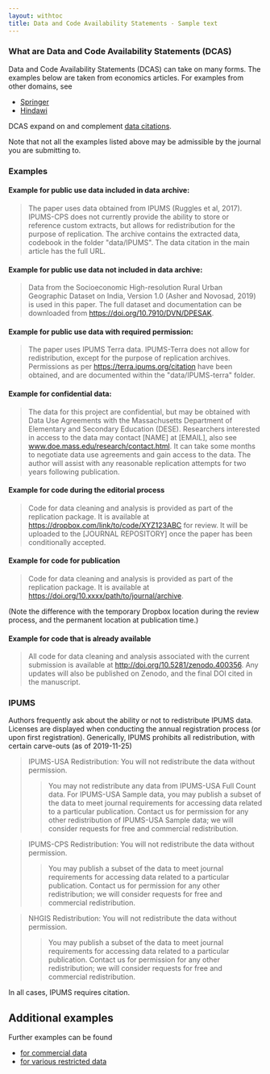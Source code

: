 ```yaml
---
layout: withtoc
title: Data and Code Availability Statements - Sample text
---
```


### What are Data and Code Availability Statements (DCAS)

Data and Code Availability Statements (DCAS) can take on many forms. The examples below are taken from economics articles. For examples from other domains, see
- [Springer](https://www.springernature.com/gp/authors/research-data-policy/data-availability-statements/12330880)
- [Hindawi](https://www.hindawi.com/research.data/#statement.templates)

DCAS expand on and complement [data citations](Data_citation_guidance.md).

Note that not all the examples listed above may be admissible by the journal you are submitting to. 

### Examples
#### Example for public use data included in data archive:

> The paper uses data obtained from IPUMS (Ruggles et al, 2017). IPUMS-CPS does not currently provide the ability to store or reference custom extracts, but allows for redistribution for the purpose of replication. The archive contains the extracted data, codebook in the folder "data/IPUMS". The data citation in the main article has the full URL. 


#### Example for public use data not included in data archive:

> Data from the Socioeconomic High-resolution Rural Urban Geographic Dataset on India, Version 1.0  (Asher and Novosad, 2019) is used in this paper. The full dataset and documentation can be downloaded from https://doi.org/10.7910/DVN/DPESAK.

#### Example for public use data with required permission:

> The paper uses IPUMS Terra data. IPUMS-Terra does not allow for redistribution, except for the purpose of replication archives. Permissions as per https://terra.ipums.org/citation have been obtained, and are documented within the "data/IPUMS-terra" folder.


#### Example for confidential data: 

> The data for this project are confidential, but may be obtained with Data Use Agreements with the Massachusetts Department of Elementary and Secondary Education (DESE). Researchers interested in access to the data may contact [NAME] at [EMAIL], also see www.doe.mass.edu/research/contact.html. It can take some months to negotiate data use agreements and gain access to the data. The author will assist with any reasonable replication attempts for two years following publication.

#### Example for code during the editorial process

> Code for data cleaning and analysis is provided as part of the replication package. It is available at https://dropbox.com/link/to/code/XYZ123ABC for review. It will be uploaded to the [JOURNAL REPOSITORY] once the paper has been conditionally accepted.

#### Example for code for publication

> Code for data cleaning and analysis is provided as part of the replication package. It is available at https://doi.org/10.xxxx/path/to/journal/archive.

(Note the difference with the temporary Dropbox location during the review process, and the permanent location at publication time.)

#### Example for code that is already available

> All code for data cleaning and analysis associated with the current submission is available at http://doi.org/10.5281/zenodo.400356. Any updates will also be published on Zenodo, and the final DOI cited in the manuscript.

### IPUMS

Authors frequently ask about the ability or not to redistribute IPUMS data. Licenses are displayed when conducting the annual registration process (or upon first registration). Generically, IPUMS prohibits all redistribution, with certain carve-outs (as of 2019-11-25)

> IPUMS-USA Redistribution: You will not redistribute the data without permission.
>>You may not redistribute any data from IPUMS-USA Full Count data. For IPUMS-USA Sample data, you may publish a subset of the data to meet journal requirements for accessing data related to a particular publication. Contact us for permission for any other redistribution of IPUMS-USA Sample data; we will consider requests for free and commercial redistribution. 

> IPUMS-CPS Redistribution: You will not redistribute the data without permission.
>> You may publish a subset of the data to meet journal requirements for accessing data related to a particular publication. Contact us for permission for any other redistribution; we will consider requests for free and commercial redistribution. 

> NHGIS Redistribution: You will not redistribute the data without permission.
>> You may publish a subset of the data to meet journal requirements for accessing data related to a particular publication. Contact us for permission for any other redistribution; we will consider requests for free and commercial redistribution. 

In all cases, IPUMS requires citation.

## Additional examples

Further examples can be found 

- [for commercial data](DCAS_Commercial_data.md)
- [for various restricted data](DCAS_Restricted_data.md)